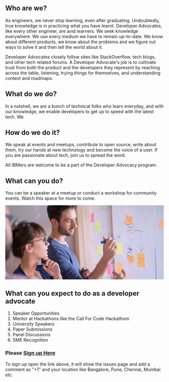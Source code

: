 ## Who are we?

As engineers, we never stop learning, even after graduating. Undoubtedly, true knowledge is in practicing what you have learnt. Developer Advocates, like every other engineer, are avid learners. We seek knowledge everywhere. We use every medium we have to remain up-to-date. We know about different products, we know about the problems and we figure out ways to solve it and then tell the world about it.

Developer Advocates closely follow sites like StackOverflow, tech blogs, and other tech related forums. A Developer Advocate's job is to cultivate trust from both the product and the developers they represent by reaching across the table, listening, trying things for themselves, and understanding context and roadmaps.

## What do we do?

In a nutshell, we are a bunch of technical folks who learn everyday, and with our knowledge, we enable developers to get up to speed with the latest tech. We 


## How do we do it?

We speak at events and meetups, contribute to open source, write about them, try our hands at new technology and become the voice of a user. If you are passionate about tech, join us to spread the word.

All IBMers are welcome to be a part of the Developer Advocacy program.

## What can you do?

You can be a speaker at a meetup or conduct a workshop for community events. Watch this space for more to come.

![developer](images/dev.jpeg)

## What can you expect to do as a developer advocate

1. Speaker Opportunities
2. Mentor at Hackathons like the Call For Code Hackathom
3. University Speakers
4. Paper Submissions
5. Panel Discussions
6. SME Recognition

### Please [Sign up Here](https://github.com/IBM-Developer-Advocacy-India/Community/issues/2)

To sign up open the link above, it will show the issues page and add a comment as "+1" and your location like Bangalore, Pune, Chennai, Mumbai etc. 
